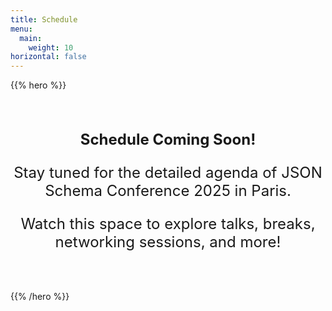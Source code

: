 ```yaml
---
title: Schedule
menu:
  main:
    weight: 10
horizontal: false
---
```


{{% hero %}}

<div style="text-align: center; margin: 4rem 0; font-size: 1.5rem;">
  <p><strong>Schedule Coming Soon!</strong></p>
  <p>Stay tuned for the detailed agenda of JSON Schema Conference 2025 in Paris.</p>
  <p>Watch this space to explore talks, breaks, networking sessions, and more!</p>
</div>

{{% /hero %}}
